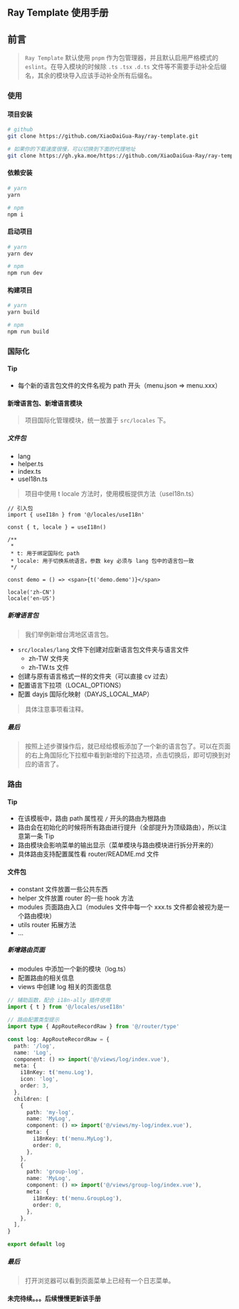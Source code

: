 ## Ray Template 使用手册

## 前言

> `Ray Template` 默认使用 `pnpm` 作为包管理器，并且默认启用严格模式的 `eslint`。在导入模块的时候除 `.ts` `.tsx` `.d.ts` 文件等不需要手动补全后缀名，其余的模块导入应该手动补全所有后缀名。

### 使用

#### 项目安装

```sh
# github
git clone https://github.com/XiaoDaiGua-Ray/ray-template.git

# 如果你的下载速度很慢，可以切换到下面的代理地址
git clone https://gh.yka.moe/https://github.com/XiaoDaiGua-Ray/ray-template.git
```

#### 依赖安装

```sh
# yarn
yarn

# npm
npm i
```

#### 启动项目

```sh
# yarn
yarn dev

# npm
npm run dev
```

#### 构建项目

```sh
# yarn
yarn build

# npm
npm run build
```

### 国际化

#### Tip

- 每个新的语言包文件的文件名视为 path 开头（menu.json => menu.xxx）

#### 新增语言包、新增语言模块

> 项目国际化管理模块，统一放置于 `src/locales` 下。

##### 文件包

- lang
- helper.ts
- index.ts
- useI18n.ts

> 项目中使用 t locale 方法时，使用模板提供方法（useI18n.ts）

```tsx
// 引入包
import { useI18n } from '@/locales/useI18n'

const { t, locale } = useI18n()

/**
 *
 * t: 用于绑定国际化 path
 * locale: 用于切换系统语言。参数 key 必须与 lang 包中的语言包一致
 */

const demo = () => <span>{t('demo.demo')}</span>

locale('zh-CN')
locale('en-US')
```

##### 新增语言包

> 我们举例新增台湾地区语言包。

- `src/locales/lang` 文件下创建对应新语言包文件夹与语言文件
  - zh-TW 文件夹
  - zh-TW.ts 文件
- 创建与原有语言格式一样的文件夹（可以直接 cv 过去）
- 配置语言下拉项（LOCAL_OPTIONS）
- 配置 dayjs 国际化映射（DAYJS_LOCAL_MAP）

> 具体注意事项看注释。

##### 最后

> 按照上述步骤操作后，就已经给模板添加了一个新的语言包了。可以在页面的右上角国际化下拉框中看到新增的下拉选项，点击切换后，即可切换到对应的语言了。

### 路由

#### Tip

- 在该模板中，路由 path 属性视 `/` 开头的路由为根路由
- 路由会在初始化的时候将所有路由进行提升（全部提升为顶级路由），所以注意第一条 Tip
- 路由模块会影响菜单的输出显示（菜单模块与路由模块进行拆分开来的）
- 具体路由支持配置属性看 router/README.md 文件

#### 文件包

- constant 文件放置一些公共东西
- helper 文件放置 router 的一些 hook 方法
- modules 页面路由入口（modules 文件中每一个 xxx.ts 文件都会被视为是一个路由模块）
- utils router 拓展方法
- ...

##### 新增路由页面

- modules 中添加一个新的模块（log.ts）
- 配置路由的相关信息
- views 中创建 log 相关的页面信息

```ts
// 辅助函数，配合 i18n-ally 插件使用
import { t } from '@/locales/useI18n'

// 路由配置类型提示
import type { AppRouteRecordRaw } from '@/router/type'

const log: AppRouteRecordRaw = {
  path: '/log',
  name: 'Log',
  component: () => import('@/views/log/index.vue'),
  meta: {
    i18nKey: t('menu.Log'),
    icon: 'log',
    order: 3,
  },
  children: [
    {
      path: 'my-log',
      name: 'MyLog',
      component: () => import('@/views/my-log/index.vue'),
      meta: {
        i18nKey: t('menu.MyLog'),
        order: 0,
      },
    },
    {
      path: 'group-log',
      name: 'MyLog',
      component: () => import('@/views/group-log/index.vue'),
      meta: {
        i18nKey: t('menu.GroupLog'),
        order: 0,
      },
    },
  ],
}

export default log
```

##### 最后

> 打开浏览器可以看到页面菜单上已经有一个日志菜单。

#### 未完待续。。。后续慢慢更新该手册
